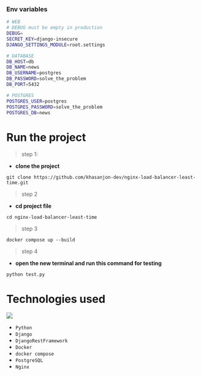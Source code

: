 ### Env variables
```bash
# WEB
# DEBUG must be empty in production
DEBUG=
SECRET_KEY=django-insecure
DJANGO_SETTINGS_MODULE=root.settings

# DATABASE
DB_HOST=db
DB_NAME=news
DB_USERNAME=postgres
DB_PASSWORD=solve_the_problem
DB_PORT=5432

# POSTGRES
POSTGRES_USER=postgres
POSTGRES_PASSWORD=solve_the_problem
POSTGRES_DB=news
```

# Run the project

> step 1:
- **clone the project**
```shell
git clone https://github.com/khasanjon-dev/nginx-load-balancer-least-time.git
```
> step 2
- **cd project file**
```shell
cd nginx-load-balancer-least-time
```
> step 3
```shell
docker compose up --build
```

> step 4 
- **open the new terminal and run this command for testing**
```shell
python test.py
```

# Technologies used

<p>
  <a>
    <img src="https://skillicons.dev/icons?i=python,django,docker,postgres,nginx" />
  </a>
</p>

* ```Python```
* ```Django```
* ```DjangoRestFramework```
* ```Docker```
* ```docker compose```
* ```PostgreSQL```
* ```Nginx```
